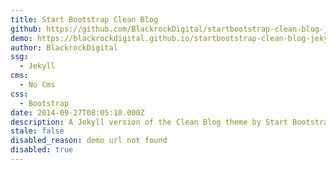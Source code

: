 ```yaml
---
title: Start Bootstrap Clean Blog
github: https://github.com/BlackrockDigital/startbootstrap-clean-blog-jekyll
demo: https://blackrockdigital.github.io/startbootstrap-clean-blog-jekyll/
author: BlackrockDigital
ssg:
  - Jekyll
cms:
  - No Cms
css:
  - Bootstrap
date: 2014-09-27T08:05:10.000Z
description: A Jekyll version of the Clean Blog theme by Start Bootstrap
stale: false
disabled_reason: demo url not found
disabled: true
---
```

